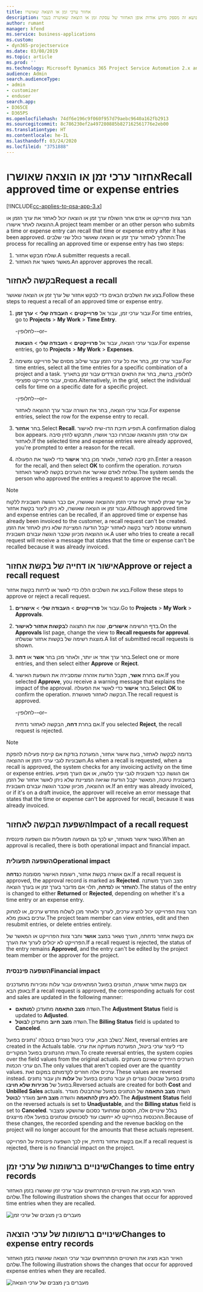 ```yaml
---
title: אחזור ערכי זמן או הוצאה שאושרו
description: נושא זה מספק מידע אודות אופן האחזור של עסקת זמן או הוצאה שאושרה בעבר.
author: rumant
manager: kfend
ms.service: business-applications
ms.custom:
- dyn365-projectservice
ms.date: 03/08/2019
ms.topic: article
ms.prod: ''
ms.technology: Microsoft Dynamics 365 Project Service Automation 2.x and 3.x
audience: Admin
search.audienceType:
- admin
- customizer
- enduser
search.app:
- D365CE
- D365PS
ms.openlocfilehash: 74df6e196c9f060f957d79aebc9640a162fb2913
ms.sourcegitcommit: 8c786230ef2a497280885b827162561776e2eb00
ms.translationtype: HT
ms.contentlocale: he-IL
ms.lasthandoff: 03/24/2020
ms.locfileid: "3751888"
---
```

# <a name="recall-approved-time-or-expense-entries"></a><span data-ttu-id="fc31f-103">אחזור ערכי זמן או הוצאה שאושרו</span><span class="sxs-lookup"><span data-stu-id="fc31f-103">Recall approved time or expense entries</span></span>

[!INCLUDE[cc-applies-to-psa-app-3.x](../includes/cc-applies-to-psa-app-3x.md)]

<span data-ttu-id="fc31f-104">חבר צוות פרוייקט או אדם אחר השולח ערך זמן או הוצאה יכול לאחזר את ערך הזמן או ההוצאה לאחר אישורו.</span><span class="sxs-lookup"><span data-stu-id="fc31f-104">A project team member or an other person who submits a time or expense entry can recall that time or expense entry after it has been approved.</span></span> <span data-ttu-id="fc31f-105">התהליך לאחזור ערך זמן או הוצאה שאושר כולל שני שלבים:</span><span class="sxs-lookup"><span data-stu-id="fc31f-105">The process for recalling an approved time or expense entry has two steps:</span></span>

1. <span data-ttu-id="fc31f-106">שולח מבקש אחזור.</span><span class="sxs-lookup"><span data-stu-id="fc31f-106">A submitter requests a recall.</span></span>
2. <span data-ttu-id="fc31f-107">מאשר מאשר את האחזור.</span><span class="sxs-lookup"><span data-stu-id="fc31f-107">An approver approves the recall.</span></span>

## <a name="request-a-recall"></a><span data-ttu-id="fc31f-108">בקשה לאחזור</span><span class="sxs-lookup"><span data-stu-id="fc31f-108">Request a recall</span></span>

<span data-ttu-id="fc31f-109">בצע את השלבים הבאים כדי לבקש אחזור של ערך זמן או הוצאה שאושר.</span><span class="sxs-lookup"><span data-stu-id="fc31f-109">Follow these steps to request a recall of an approved time or expense entry.</span></span>

1. <span data-ttu-id="fc31f-110">עבור ערכי זמן, עבור אל **פרוייקטים** \> **העבודה שלי** \> **ערך זמן**.</span><span class="sxs-lookup"><span data-stu-id="fc31f-110">For time entries, go to **Projects** \> **My Work** \> **Time Entry**.</span></span>

    <span data-ttu-id="fc31f-111">-לחלופין-</span><span class="sxs-lookup"><span data-stu-id="fc31f-111">–or–</span></span>

    <span data-ttu-id="fc31f-112">עבור ערכי הוצאה, עבור אל **פרוייקטים** \> **העבודה שלי** \> **הוצאות**.</span><span class="sxs-lookup"><span data-stu-id="fc31f-112">For expense entries, go to **Projects** \> **My Work** \> **Expenses**.</span></span>

2. <span data-ttu-id="fc31f-113">עבור ערכי זמן, בחר את כל ערכי הזמן עבור שילוב מסוים של פרוייקט ומשימה.</span><span class="sxs-lookup"><span data-stu-id="fc31f-113">For time entries, select all the time entries for a specific combination of a project and a task.</span></span> <span data-ttu-id="fc31f-114">לחלופין, ברשת, בחר את התאים הבודדים עבור זמן בתאריך מסוים, עבור פרוייקט ספציפי.</span><span class="sxs-lookup"><span data-stu-id="fc31f-114">Alternatively, in the grid, select the individual cells for time on a specific date for a specific project.</span></span>

    <span data-ttu-id="fc31f-115">-לחלופין-</span><span class="sxs-lookup"><span data-stu-id="fc31f-115">–or–</span></span>

    <span data-ttu-id="fc31f-116">עבור ערכי הוצאה, בחר את השורה עבור ערך ההוצאה לאחזור.</span><span class="sxs-lookup"><span data-stu-id="fc31f-116">For expense entries, select the row for the expense entry to recall.</span></span>

3. <span data-ttu-id="fc31f-117">בחר **אחזור**.</span><span class="sxs-lookup"><span data-stu-id="fc31f-117">Select **Recall**.</span></span> <span data-ttu-id="fc31f-118">תופיע תיבת הדו-שיח לאישור.</span><span class="sxs-lookup"><span data-stu-id="fc31f-118">A confirmation dialog box appears.</span></span> <span data-ttu-id="fc31f-119">אם ערכי הזמן וההוצאה שנבחרו כבר אושרו, תתבקש להזין סיבה לאחזור.</span><span class="sxs-lookup"><span data-stu-id="fc31f-119">If the selected time and expense entries were already approved, you're prompted to enter a reason for the recall.</span></span>
4. <span data-ttu-id="fc31f-120">הזן סיבה לאחזור, ולאחר מכן בחר **אישור** כדי לאשר את הפעולה.</span><span class="sxs-lookup"><span data-stu-id="fc31f-120">Enter a reason for the recall, and then select **OK** to confirm the operation.</span></span> <span data-ttu-id="fc31f-121">המערכת שולחת לאדם שאישר את הערכים בקשה לאישור האחזור.</span><span class="sxs-lookup"><span data-stu-id="fc31f-121">The system sends the person who approved the entries a request to approve the recall.</span></span>

> [!NOTE]
> <span data-ttu-id="fc31f-122">על אף שניתן לאחזר את ערכי הזמן וההוצאה שאושרו, אם כבר הוגשה חשבונית ללקוח עבור זמן או הוצאה שאושרו, לא ניתן ליצור בקשת אחזור.</span><span class="sxs-lookup"><span data-stu-id="fc31f-122">Although approved time and expense entries can be recalled, if an approved time or expense has already been invoiced to the customer, a recall request can't be created.</span></span> <span data-ttu-id="fc31f-123">משתמש שמנסה ליצור בקשה לאחזור יקבל הודעה המציינת שלא ניתן לאחזר את הזמן או ההוצאה מכיוון שכבר הוגשה עבורם חשבונית.</span><span class="sxs-lookup"><span data-stu-id="fc31f-123">A user who tries to create a recall request will receive a message that states that the time or expense can't be recalled because it was already invoiced.</span></span>

## <a name="approve-or-reject-a-recall-request"></a><span data-ttu-id="fc31f-124">אישור או דחייה של בקשת אחזור</span><span class="sxs-lookup"><span data-stu-id="fc31f-124">Approve or reject a recall request</span></span>

<span data-ttu-id="fc31f-125">בצע את השלבים הללו כדי לאשר או לדחות בקשת אחזור.</span><span class="sxs-lookup"><span data-stu-id="fc31f-125">Follow these steps to approve or reject a recall request.</span></span>

1. <span data-ttu-id="fc31f-126">עבור אל **פרוייקטים** \> **העבודה שלי** \> **אישורים**.</span><span class="sxs-lookup"><span data-stu-id="fc31f-126">Go to **Projects** \> **My Work** \> **Approvals**.</span></span>
2. <span data-ttu-id="fc31f-127">בדף הרשימה **אישורים**, שנה את התצוגה ל**בקשות אחזור לאישור**.</span><span class="sxs-lookup"><span data-stu-id="fc31f-127">On the **Approvals** list page, change the view to **Recall requests for approval**.</span></span> <span data-ttu-id="fc31f-128">מוצגת רשימה של בקשות אחזור שנשלחו.</span><span class="sxs-lookup"><span data-stu-id="fc31f-128">A list of submitted recall requests is shown.</span></span>
3. <span data-ttu-id="fc31f-129">בחר ערך אחד או יותר, ולאחר מכן בחר **אשר** או **דחה**.</span><span class="sxs-lookup"><span data-stu-id="fc31f-129">Select one or more entries, and then select either **Approve** or **Reject**.</span></span>
4. <span data-ttu-id="fc31f-130">אם בחרת **אשר**, תקבל הודעת אזהרה שמסבירה את השפעת האישור.</span><span class="sxs-lookup"><span data-stu-id="fc31f-130">If you selected **Approve**, you receive a warning message that explains the impact of the approval.</span></span> <span data-ttu-id="fc31f-131">‏‏בחר **אישור** כדי לאשר את הפעולה.</span><span class="sxs-lookup"><span data-stu-id="fc31f-131">Select **OK** to confirm the operation.</span></span> <span data-ttu-id="fc31f-132">הבקשה לאחזור מאושרת.</span><span class="sxs-lookup"><span data-stu-id="fc31f-132">The recall request is approved.</span></span>

    <span data-ttu-id="fc31f-133">-לחלופין-</span><span class="sxs-lookup"><span data-stu-id="fc31f-133">–or–</span></span>

    <span data-ttu-id="fc31f-134">אם בחרת **דחה**, הבקשה לאחזור נדחית.</span><span class="sxs-lookup"><span data-stu-id="fc31f-134">If you selected **Reject**, the recall request is rejected.</span></span>

> [!NOTE]
> <span data-ttu-id="fc31f-135">בדומה לבקשה לאחזור, בעת אישור אחזור, המערכת בודקת אם קיימת פעילות להפקת חשבוניות לגבי ערכי הזמן או ההוצאה.</span><span class="sxs-lookup"><span data-stu-id="fc31f-135">As when a recall is requested, when a recall is approved, the system checks for any invoicing activity on the time or expense entries.</span></span> <span data-ttu-id="fc31f-136">אם הוגשה כבר חשבונית לגבי ערך כלשהו, או אם הערך מופיע בחשבונית טיוטה, המאשר יקבל הודעת שגיאה המציינת שלא ניתן לאשר אחזור של הזמן או ההוצאה, מכיוון שכבר הוגשה עבורם חשבונית.</span><span class="sxs-lookup"><span data-stu-id="fc31f-136">If an entry was already invoiced, or if it's on a draft invoice, the approver will receive an error message that states that the time or expense can't be approved for recall, because it was already invoiced.</span></span>

## <a name="impact-of-a-recall-request"></a><span data-ttu-id="fc31f-137">השפעת הבקשה לאחזור</span><span class="sxs-lookup"><span data-stu-id="fc31f-137">Impact of a recall request</span></span>

<span data-ttu-id="fc31f-138">כאשר אישור מאוחזר, יש לכך גם השפעה תפעולית וגם השפעה פיננסית.</span><span class="sxs-lookup"><span data-stu-id="fc31f-138">When an approval is recalled, there is both operational impact and financial impact.</span></span>

### <a name="operational-impact"></a><span data-ttu-id="fc31f-139">השפעה תפעולית</span><span class="sxs-lookup"><span data-stu-id="fc31f-139">Operational impact</span></span>

<span data-ttu-id="fc31f-140">אם אושרה בקשת אחזור, רשומת האישור מסומנת כ**נדחה**.</span><span class="sxs-lookup"><span data-stu-id="fc31f-140">If a recall request is approved, the approval record is marked as **Rejected**.</span></span> <span data-ttu-id="fc31f-141">מצב הערך משתנה ל**הוחזר** או ל**נדחה**, תלוי אם מדובר בערך זמן או בערך הוצאה.</span><span class="sxs-lookup"><span data-stu-id="fc31f-141">The status of the entry is changed to either **Returned** or **Rejected**, depending on whether it's a time entry or an expense entry.</span></span>

<span data-ttu-id="fc31f-142">חבר צוות הפרוייקט יכול להציג ערכים, לערוך ולאחר מכן לשלוח מחדש ערכים, או למחוק ערכים באופן מלא.</span><span class="sxs-lookup"><span data-stu-id="fc31f-142">The project team member can view entries, edit and then resubmit entries, or delete entries entirely.</span></span>

<span data-ttu-id="fc31f-143">אם בקשת אחזור נדחתה, הערך נשאר במצב **אושר** וחבר צוות הפרוייקט או המאשר של הפרוייקט לא יכולים לערוך את הערך.</span><span class="sxs-lookup"><span data-stu-id="fc31f-143">If a recall request is rejected, the status of the entry remains **Approved**, and the entry can't be edited by the project team member or the approver for the project.</span></span>

### <a name="financial-impact"></a><span data-ttu-id="fc31f-144">השפעה פיננסית</span><span class="sxs-lookup"><span data-stu-id="fc31f-144">Financial impact</span></span>

<span data-ttu-id="fc31f-145">אם בקשת אחזור אושרה, הנתונים בפועל המתאימים עבור עלות ומכירות מתעדכנים באופן הבא:</span><span class="sxs-lookup"><span data-stu-id="fc31f-145">If a recall request is approved, the corresponding actuals for cost and sales are updated in the following manner:</span></span>

- <span data-ttu-id="fc31f-146">השדה **מצב התאמה** מתעדכן ל**מותאם**.</span><span class="sxs-lookup"><span data-stu-id="fc31f-146">The **Adjustment Status** field is updated to **Adjusted**.</span></span>
- <span data-ttu-id="fc31f-147">השדה **מצב חיוב** מתעדכן ל**בוטל**.</span><span class="sxs-lookup"><span data-stu-id="fc31f-147">The **Billing Status** field is updated to **Canceled**.</span></span>

<span data-ttu-id="fc31f-148">בשלב הבא, ערכי ביטול נוצרים בטבלה 'נתונים בפועל'.</span><span class="sxs-lookup"><span data-stu-id="fc31f-148">Next, reversal entries are created in the Actuals table.</span></span> <span data-ttu-id="fc31f-149">כדי ליצור ערכי ביטול, המערכת מעתיקה את ערכי השדה מהנתונים בפועל המקוריים.</span><span class="sxs-lookup"><span data-stu-id="fc31f-149">To create reversal entries, the system copies over the field values from the original actuals.</span></span> <span data-ttu-id="fc31f-150">הערכים היחידים שאינם מועתקים הם ערכי הכמות.</span><span class="sxs-lookup"><span data-stu-id="fc31f-150">The only values that aren't copied over are the quantity values.</span></span> <span data-ttu-id="fc31f-151">ערכים אלה חוזרים לקדמותם במקום זאת.</span><span class="sxs-lookup"><span data-stu-id="fc31f-151">These values are reversed instead.</span></span> <span data-ttu-id="fc31f-152">נתונים בפועל שבוטלו נוצרים הן עבור נתונים בפועל של **עלות** והן עבור נתונים בפועל של **מכירות שלא חויבו**.</span><span class="sxs-lookup"><span data-stu-id="fc31f-152">Reversed actuals are created for both **Cost** and **Unbilled Sales** actuals.</span></span> <span data-ttu-id="fc31f-153">השדה **מצב התאמה** של הנתונים בפועל שהתבטלו מוגדר ל**לא ניתן להתאמה** והשדה **מצב חיוב** מוגדר ל**בוטל**.</span><span class="sxs-lookup"><span data-stu-id="fc31f-153">The **Adjustment Status** field on the reversed actuals is set to **Unadjustable**, and the **Billing status** field is set to **Canceled**.</span></span> <span data-ttu-id="fc31f-154">בגלל שינויים אלה, הסכום שמתועד כסכום שהושקע ומצבור ההכנסות בפרוייקט לא ייחשבו עוד לסכומים שנתונים בפועל אלה מייצגים.</span><span class="sxs-lookup"><span data-stu-id="fc31f-154">Because of these changes, the recorded spending and the revenue backlog on the project will no longer account for the amounts that these actuals represent.</span></span>

<span data-ttu-id="fc31f-155">אם בקשת אחזור נדחית, אין לכך השפעה פיננסית על הפרוייקט.</span><span class="sxs-lookup"><span data-stu-id="fc31f-155">If a recall request is rejected, there is no financial impact on the project.</span></span>

## <a name="changes-to-time-entry-records"></a><span data-ttu-id="fc31f-156">שינויים ברשומות של ערכי זמן</span><span class="sxs-lookup"><span data-stu-id="fc31f-156">Changes to time entry records</span></span>

<span data-ttu-id="fc31f-157">האיור הבא מציג את השינויים המתרחשים עבור ערכי זמן שאושרו בזמן האחזור שלהם.</span><span class="sxs-lookup"><span data-stu-id="fc31f-157">The following illustration shows the changes that occur for approved time entries when they are recalled.</span></span>

![מעברים בין מצבים של ערכי זמן](media/TimeEntryStateTransitions.png)

## <a name="changes-to-expense-entry-records"></a><span data-ttu-id="fc31f-159">שינויים ברשומות של ערכי הוצאה</span><span class="sxs-lookup"><span data-stu-id="fc31f-159">Changes to expense entry records</span></span>

<span data-ttu-id="fc31f-160">האיור הבא מציג את השינויים המתרחשים עבור ערכי הוצאה שאושרו בזמן האחזור שלהם.</span><span class="sxs-lookup"><span data-stu-id="fc31f-160">The following illustration shows the changes that occur for approved expense entries when they are recalled.</span></span>

![מעברים בין מצבים של ערכי הוצאה](media/ExpenseEntryStateTransitions.png)
